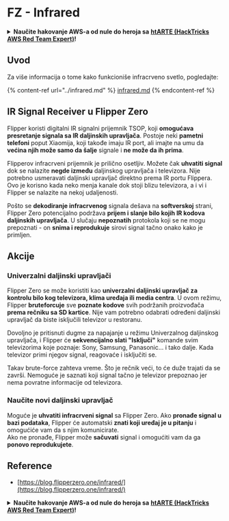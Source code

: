 # FZ - Infrared

<details>

<summary><strong>Naučite hakovanje AWS-a od nule do heroja sa</strong> <a href="https://training.hacktricks.xyz/courses/arte"><strong>htARTE (HackTricks AWS Red Team Expert)</strong></a><strong>!</strong></summary>

* Da li radite u **cybersecurity kompaniji**? Želite li da vidite svoju **kompaniju reklamiranu na HackTricks-u**? Ili želite da imate pristup **najnovijoj verziji PEASS-a ili preuzmete HackTricks u PDF formatu**? Proverite [**SUBSCRIPTION PLANS**](https://github.com/sponsors/carlospolop)!
* Otkrijte [**The PEASS Family**](https://opensea.io/collection/the-peass-family), našu kolekciju ekskluzivnih [**NFT-ova**](https://opensea.io/collection/the-peass-family)
* Nabavite [**zvanični PEASS & HackTricks swag**](https://peass.creator-spring.com)
* **Pridružite se** [**💬**](https://emojipedia.org/speech-balloon/) [**Discord grupi**](https://discord.gg/hRep4RUj7f) ili [**telegram grupi**](https://t.me/peass) ili me **pratite** na **Twitter-u** 🐦[**@carlospolopm**](https://twitter.com/hacktricks\_live)**.**
* **Podelite svoje hakovanje trikove slanjem PR-ova na** [**hacktricks repo**](https://github.com/carlospolop/hacktricks) **i** [**hacktricks-cloud repo**](https://github.com/carlospolop/hacktricks-cloud).

</details>

## Uvod <a href="#ir-signal-receiver-in-flipper-zero" id="ir-signal-receiver-in-flipper-zero"></a>

Za više informacija o tome kako funkcioniše infracrveno svetlo, pogledajte:

{% content-ref url="../infrared.md" %}
[infrared.md](../infrared.md)
{% endcontent-ref %}

## IR Signal Receiver u Flipper Zero <a href="#ir-signal-receiver-in-flipper-zero" id="ir-signal-receiver-in-flipper-zero"></a>

Flipper koristi digitalni IR signalni prijemnik TSOP, koji **omogućava presretanje signala sa IR daljinskih upravljača**. Postoje neki **pametni telefoni** poput Xiaomija, koji takođe imaju IR port, ali imajte na umu da **većina njih može samo da šalje** signale i **ne može da ih prima**.

Flipperov infracrveni prijemnik je prilično osetljiv. Možete čak **uhvatiti signal** dok se nalazite **negde između** daljinskog upravljača i televizora. Nije potrebno usmeravati daljinski upravljač direktno prema IR portu Flippera. Ovo je korisno kada neko menja kanale dok stoji blizu televizora, a i vi i Flipper se nalazite na nekoj udaljenosti.

Pošto se **dekodiranje infracrvenog** signala dešava na **softverskoj** strani, Flipper Zero potencijalno podržava **prijem i slanje bilo kojih IR kodova daljinskih upravljača**. U slučaju **nepoznatih** protokola koji se ne mogu prepoznati - on **snima i reprodukuje** sirovi signal tačno onako kako je primljen.

## Akcije

### Univerzalni daljinski upravljači

Flipper Zero se može koristiti kao **univerzalni daljinski upravljač za kontrolu bilo kog televizora, klima uređaja ili media centra**. U ovom režimu, Flipper **bruteforcuje** sve **poznate kodove** svih podržanih proizvođača **prema rečniku sa SD kartice**. Nije vam potrebno odabrati određeni daljinski upravljač da biste isključili televizor u restoranu.

Dovoljno je pritisnuti dugme za napajanje u režimu Univerzalnog daljinskog upravljača, i Flipper će **sekvencijalno slati "Isključi"** komande svim televizorima koje poznaje: Sony, Samsung, Panasonic... i tako dalje. Kada televizor primi njegov signal, reagovaće i isključiti se.

Takav brute-force zahteva vreme. Što je rečnik veći, to će duže trajati da se završi. Nemoguće je saznati koji signal tačno je televizor prepoznao jer nema povratne informacije od televizora.

### Naučite novi daljinski upravljač

Moguće je **uhvatiti infracrveni signal** sa Flipper Zero. Ako **pronađe signal u bazi podataka**, Flipper će automatski **znati koji uređaj je u pitanju** i omogućiće vam da s njim komunicirate.\
Ako ne pronađe, Flipper može **sačuvati** signal i omogućiti vam da ga **ponovo reprodukujete**.

## Reference

* [https://blog.flipperzero.one/infrared/](https://blog.flipperzero.one/infrared/)

<details>

<summary><strong>Naučite hakovanje AWS-a od nule do heroja sa</strong> <a href="https://training.hacktricks.xyz/courses/arte"><strong>htARTE (HackTricks AWS Red Team Expert)</strong></a><strong>!</strong></summary>

* Da li radite u **cybersecurity kompaniji**? Želite li da vidite svoju **kompaniju reklamiranu na HackTricks-u**? Ili želite da imate pristup **najnovijoj verziji PEASS-a ili preuzmete HackTricks u PDF formatu**? Proverite [**SUBSCRIPTION PLANS**](https://github.com/sponsors/carlospolop)!
* Otkrijte [**The PEASS Family**](https://opensea.io/collection/the-peass-family), našu kolekciju ekskluzivnih [**NFT-ova**](https://opensea.io/collection/the-peass-family)
* Nabavite [**zvanični PEASS & HackTricks swag**](https://peass.creator-spring.com)
* **Pridružite se** [**💬**](https://emojipedia.org/speech-balloon/) [**Discord grupi**](https://discord.gg/hRep4RUj7f) ili [**telegram grupi**](https://t.me/peass) ili me **pratite** na **Twitter-u** 🐦[**@carlospolopm**](https://twitter.com/hacktricks\_live)**.**
* **Podelite svoje hakovanje trikove slanjem PR-ova na** [**hacktricks repo**](https://github.com/carlospolop/hacktricks) **i** [**hacktricks-cloud repo**](https://github.com/carlospolop/hacktricks-cloud).

</details>
